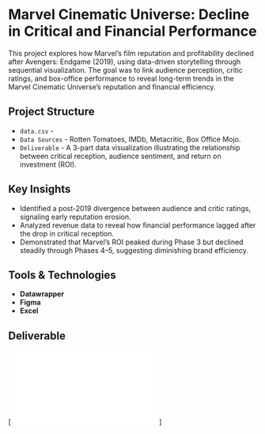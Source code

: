 # Marvel Cinematic Universe: Decline in Critical and Financial Performance
This project explores how Marvel’s film reputation and profitability declined after Avengers: Endgame (2019), using data-driven storytelling through sequential visualization. The goal was to link audience perception, critic ratings, and box-office performance to reveal long-term trends in the Marvel Cinematic Universe’s reputation and financial efficiency.

## Project Structure
- `data.csv` -
- `Data Sources` - Rotten Tomatoes, IMDb, Metacritic, Box Office Mojo.
- `Deliverable` - A 3-part data visualization illustrating the relationship between critical reception, audience sentiment, and return on investment (ROI).

## Key Insights
- Identified a post-2019 divergence between audience and critic ratings, signaling early reputation erosion.
- Analyzed revenue data to reveal how financial performance lagged after the drop in critical reception.
- Demonstrated that Marvel’s ROI peaked during Phase 3 but declined steadily through Phases 4–5, suggesting diminishing brand efficiency.
  
## Tools & Technologies
 - **Datawrapper** 
- **Figma**
- **Excel**

## Deliverable 
[![visualization](visualization.pdf)]


